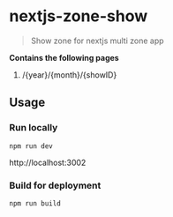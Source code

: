 # nextjs-zone-show

> Show zone for nextjs multi zone app

**Contains the following pages**
1. /{year}/{month}/{showID}

## Usage

### Run locally

`npm run dev`

http://localhost:3002

### Build for deployment

`npm run build`
